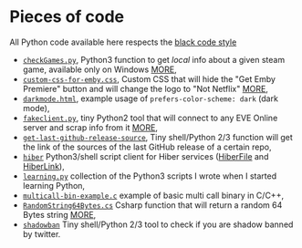 # Pieces of code
All Python code available here respects the [black code style](https://github.com/psf/black)
- [`checkGames.py`](checkGames.py), Python3 function to get *local* info about a given steam game, available only on Windows [MORE](checkGames.py/README.md),
- [`custom-css-for-emby.css`](custom-css-for-emby.css), Custom CSS that will hide the "Get Emby Premiere" button and will change the logo to "Not Netflix" [MORE](custom-css-for-emby.css/README.md),
- [`darkmode.html`](darkmode.html), example usage of `prefers-color-scheme: dark` (dark mode),
- [`fakeclient.py`](fakeclient.py), tiny Python2 tool that will connect to any EVE Online server and scrap info from it [MORE](fakeclient.py/README.md),
- [`get-last-github-release-source`](get-last-github-release-source), Tiny shell/Python 2/3 function will get the link of the sources of the last GitHub release of a certain repo,
- [`hiber`](hiber) Python3/shell script client for Hiber services ([HiberFile](https://hiberfile.com) and [HiberLink](https://hiber.link)),
- [`learning.py`](learning.py) collection of the Python3 scripts I wrote when I started learning Python,
- [`multicall-bin-example.c`](multicall-bin-example.c) example of basic multi call binary in C/C++,
- [`RandomString64Bytes.cs`](RandomString64Bytes.cs) Csharp function that will return a random 64 Bytes string [MORE](RandomString64Bytes.cs/README.md),
- [`shadowban`](shadowban) Tiny shell/Python 2/3 tool to check if you are shadow banned by twitter.